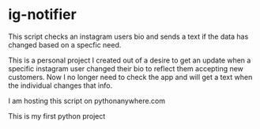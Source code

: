 # ig-notifier

This script checks an instagram users bio and sends a text if the data has changed based on a specfic need. 

This is a personal project I created out of a desire to get an update when a specific instagram user changed their bio to reflect them accepting new customers. Now I no longer need to check the app and will get a text when the individual changes that info. 

I am hosting this script on pythonanywhere.com

This is my first python project
